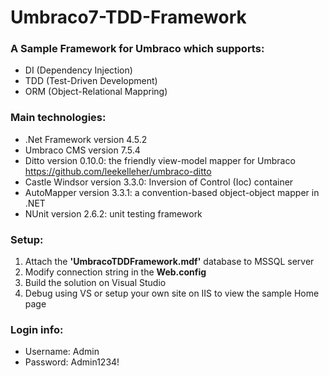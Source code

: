 # Umbraco7-TDD-Framework
### A Sample Framework for Umbraco which supports:
- DI (Dependency Injection)
- TDD (Test-Driven Development)
- ORM (Object-Relational Mappring)

### Main technologies:
- .Net Framework version 4.5.2
- Umbraco CMS version 7.5.4
- Ditto version 0.10.0: the friendly view-model mapper for Umbraco https://github.com/leekelleher/umbraco-ditto
- Castle Windsor version 3.3.0: Inversion of Control (Ioc) container
- AutoMapper version 3.3.1: a convention-based object-object mapper in .NET
- NUnit version 2.6.2: unit testing framework

### Setup:  
1. Attach the **'UmbracoTDDFramework.mdf'** database to MSSQL server  
2. Modify connection string in the **Web.config**  
3. Build the solution on Visual Studio  
4. Debug using VS or setup your own site on IIS to view the sample Home page  

### Login info:
- Username: Admin
- Password: Admin1234!
